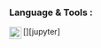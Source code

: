 ### Language & Tools : 
[<img align="left" alt="Jupyter" width="22px" src="https://jupyter.org/"/>][jupyter]

